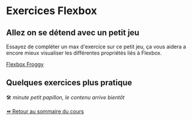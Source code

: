 # Exercices Flexbox

## Allez on se détend avec un petit jeu

Essayez de compléter un max d'exercice sur ce petit jeu, ça vous aidera a encore mieux visualiser les différentes propriétés liés à Flexbox.

[Flexbox Froggy](https://flexboxfroggy.com/#fr)

## Quelques exercices plus pratique

:hammer_and_wrench: *minute petit papillon, le contenu arrive bientôt*

[:rewind: Retour au sommaire du cours](./README.md#table-des-matières)
